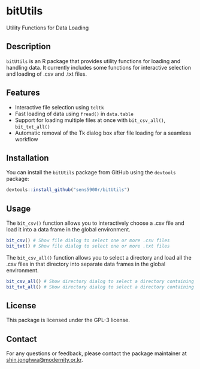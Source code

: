 # bitUtils

Utility Functions for Data Loading

## Description

`bitUtils` is an R package that provides utility functions for loading and handling data. It currently includes some functions for interactive selection and loading of .csv and .txt files.

## Features

-   Interactive file selection using `tcltk`
-   Fast loading of data using `fread()` in `data.table`
-   Support for loading multiple files at once with `bit_csv_all()`, `bit_txt_all()`
-   Automatic removal of the Tk dialog box after file loading for a seamless workflow

## Installation

You can install the `bitUtils` package from GitHub using the `devtools` package:

``` r
devtools::install_github("sens5900r/bitUtils")
```

## Usage

The `bit_csv()` function allows you to interactively choose a .csv file and load it into a data frame in the global environment.

``` r
bit_csv() # Show file dialog to select one or more .csv files
bit_txt() # Show file dialog to select one or more .txt files
```

The `bit_csv_all()` function allows you to select a directory and load all the .csv files in that directory into separate data frames in the global environment.

``` r
bit_csv_all() # Show directory dialog to select a directory containing .csv files
bit_txt_all() # Show directory dialog to select a directory containing .txt files
```

## License

This package is licensed under the GPL-3 license.

## Contact

For any questions or feedback, please contact the package maintainer at [shin.jonghwa\@modernity.or.kr](mailto:shin.jonghwa@modernity.or.kr).
